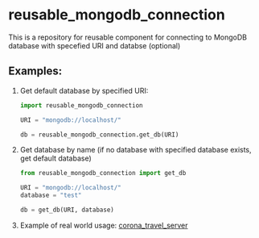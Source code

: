 # reusable_mongodb_connection

This is a repository for reusable component for connecting to MongoDB database with specefied URI and databse (optional)

## Examples:
 1. Get default database by specified URI:
    ```py
    import reusable_mongodb_connection

    URI = "mongodb://localhost/"

    db = reusable_mongodb_connection.get_db(URI)
    ```
 2. Get database by name (if no database with specified database exists, get default database)
     ```py
    from reusable_mongodb_connection import get_db

    URI = "mongodb://localhost/"
    database = "test"

    db = get_db(URI, database)
    ```
 3. Example of real world usage: [corona_travel_server](https://github.com/Corona-Travel/corona-travel_server/blob/dev/src/corona_travel_server/app.py#L31)
 
